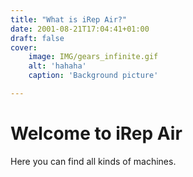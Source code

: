 ```yaml
---
title: "What is iRep Air?"
date: 2001-08-21T17:04:41+01:00
draft: false
cover:
    image: IMG/gears_infinite.gif
    alt: 'hahaha'
    caption: 'Background picture'

---
```

# Welcome to iRep Air
Here you can find all kinds of machines.
